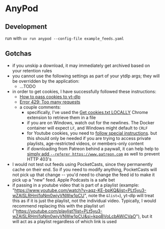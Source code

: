 # AnyPod

## Development

run with `uv run anypod --config-file example_feeds.yaml`

## Gotchas

- if you unskip a download, it may immediately get archived based on your retention rules
- you cannot use the following settings as part of your ytdlp args; they will be overridden by the application:
  - ...TODO
- in order to get cookies, I have successfully followed these instructions:
  - [How to pass cookies to yt-dlp](https://github.com/yt-dlp/yt-dlp/wiki/FAQ#how-do-i-pass-cookies-to-yt-dlp)
  - [Error 429: Too many requests](https://github.com/yt-dlp/yt-dlp/wiki/FAQ#http-error-429-too-many-requests-or-402-payment-required)
  - a couple comments:
    - specifically, I've used the [Get cookies.txt LOCALLY](https://chromewebstore.google.com/detail/get-cookiestxt-locally/cclelndahbckbenkjhflpdbgdldlbecc) Chrome extension to retrieve them in a file
    - if you are on Windows, watch out for the newlines. The Docker container will expect `LF`, and Windows might default to `CRLF`
    - for Youtube cookies, you need to [follow special instructions](https://github.com/yt-dlp/yt-dlp/wiki/Extractors#exporting-youtube-cookies). but this should only be needed if you are trying to access private playlists, age-restricted videos, or members-only content
    - if downloading from Patreon behind a paywall, it can help help to [simply add `--referer https://www.patreon.com`](https://github.com/yt-dlp/yt-dlp/issues/13263#issuecomment-2903954393) as well to prevent HTTP 403's
- I would not test out feeds using PocketCasts, since they permanently cache on their end. So if you need to modify anything, PocketCasts will not pick up that change -- you'd need to change the feed id to make it pick up a "new" feed. Apple Podcasts is a safe bet
- if passing in a youtube video that is part of a playlist (example: "https://www.youtube.com/watch?v=aqz-KE-bpKQ&list=PLt5yu3-wZAlSLRHmI1qNm0wjyVNWw1pCU", note the `&list=`), yt-dlp will treat this as if it is just the playlist, not the individual video. Typically, I would recommend replacing this with the playlist url ("https://youtube.com/playlist?list=PLt5yu3-wZAlSLRHmI1qNm0wjyVNWw1pCU&si=kpqBVoLcbAWiCVaO"), but it will act as a playlist regardless of which link is used